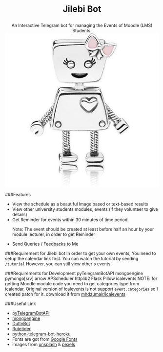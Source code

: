 # <p align="center">Jilebi Bot
<p align="center">An Interactive Telegram bot for managing the Events of Moodle (LMS) Students.

<img align="center" src="images/photo_2020-12-08_13-26-48.jpg">

###Features
* View the schedule as a beautiful Image based or text-based results
* View other university students modules, events (if they volunteer to give details)
* Get Reminder for events within 30 minutes of time period.<p color="red"> Note: The event should be created at least before half an hour by your module lecturer, in order to get Reminder</p>
* Send Queries / Feedbacks to Me

###Requirement for Jilebi bot
In order to get your own events, You need to setup the calendar link first.
You can watch the tutorial by sending `/tutorial`
However, you can still view other's events.

###Requirements for Development
    pyTelegramBotAPI
    mongoengine
    pymongo[srv]
    arrow
    APScheduler
    httplib2
    Flask
    Pillow
    icalevents
NOTE: for getting Moodle module code you need to get categories type from icalendar.
      Original version of [icalevents](https://github.com/irgangla/icalevents) is not support `event.categories` so I created patch for it.
      download it from [mhdzumair/icalevents](https://github.com/mhdzumair/icalevents.git)

###Useful Link
* [pyTelegramBotAPI](https://github.com/eternnoir/pyTelegramBotAPI)
* [mongoengine](http://docs.mongoengine.org/tutorial.html)
* [DuttyBot](https://github.com/dmytrostriletskyi/DuttyBot.git)
* [Rutetider](https://github.com/dmytrostriletskyi/Rutetider)
* [python-telegram-bot-heroku](https://github.com/liuhh02/python-telegram-bot-heroku)
* Fonts are got from [Google Fonts](https://fonts.google.com/)
* images from [unsplash](https://unsplash.com/s/photos/paper-and-laptop) & [pexels](https://www.pexels.com/search/paper%20and%20pen/) 
